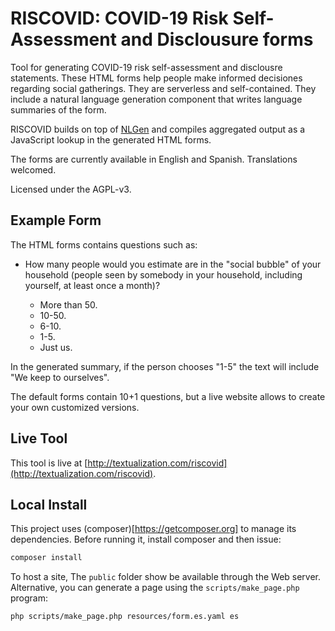 # RISCOVID: COVID-19 Risk Self-Assessment and Disclousure forms

Tool for generating COVID-19 risk self-assessment and disclousre
statements.  These HTML forms help people make informed decisiones
regarding social gatherings. They are serverless and
self-contained. They include a natural language generation component
that writes language summaries of the form.

RISCOVID builds on top of
[NLGen](https://packagist.org/packages/nlgen/nlgen) and compiles
aggregated output as a JavaScript lookup in the generated HTML forms.

The forms are currently available in English and Spanish. Translations
welcomed.

Licensed under the AGPL-v3.

## Example Form

The HTML forms contains questions such as:

* How many people would you estimate are in the "social bubble" of
  your household (people seen by somebody in your household, including
  yourself, at least once a month)?

  * More than 50.
  * 10-50.
  * 6-10.
  * 1-5.
  * Just us.
  
In the generated summary, if the person chooses "1-5" the text will
include "We keep to ourselves".

The default forms contain 10+1 questions, but a live website allows to
create your own customized versions.

## Live Tool

This tool is live at [http://textualization.com/riscovid](http://textualization.com/riscovid).

## Local Install

This project uses (composer)[https://getcomposer.org] to manage its
dependencies. Before running it, install composer and then issue:

```bash
composer install
```

To host a site, The `public` folder show be available through the Web
server. Alternative, you can generate a page using the
`scripts/make_page.php` program:

```bash
php scripts/make_page.php resources/form.es.yaml es
```

